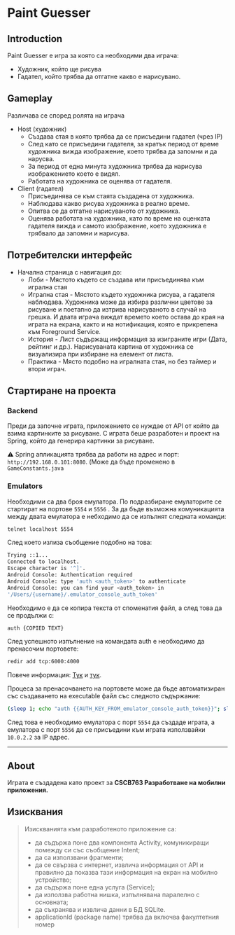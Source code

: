 # Paint Guesser

## Introduction

Paint Guesser е игра за която са необходими два играча:

- Художник, който ще рисува
- Гадател, който трябва да отгатне какво е нарисувано.

## Gameplay

Различава се според ролята на играча

- Host (художник)
    - Създава стая в която трябва да се присъедини гадател (чрез IP)
    - След като се присъедини гадателя, за кратък период от време художника вижда изображение, което трябва да запомни и да нарусва.
    - За период от една минута художника трябва да нарисува изображението което е видял.
    - Работата на художника се оценява от гадателя.
- Client (гадател)
    - Присъединява се към стаята създадена от художника.
    - Наблюдава какво рисува художника в реално време.
    - Опитва се да отгатне нарисуваното от художника.
    - Оценява работата на художника, като по време на оценката гадателя вижда и самото изображение, което художника е трябвало да запомни и нарисува.

## Потребителски интерфейс

- Начална страница с навигация до:
    - Лоби - Мястото където се създава или присъединява към игрална стая
    - Игрална стая - Мястото където художника рисува, а гадателя наблюдава. Художника може да избира различни цветове за рисуване и поетапно да изтрива нарисуваното в случай на грешка. И двата играча виждат времето което остава до края на играта на екрана, както и на нотификация, която е прикрепена към Foreground Service.
    - История - Лист съдържащ информация за изиграните игри (Дата, рейтинг и др.). Нарисуваната картина от художника се визуализира при избиране на елемент от листа.
    - Практика - Място подобно на игралната стая, но без таймер и втори играч.

## Стартиране на проекта

### Backend

Преди да започне играта, приложението се нуждае от API от който да взима картинките за рисуване. С играта беше разработен и проект на Spring, който да генерира картинки за рисуване.

⚠️ Spring апликацията трябва да работи на адрес и порт: `http://192.168.0.101:8080`. (Може да бъде променено в `GameConstants.java`

### Emulators

Необходими са два броя емулатора. По подразбиране емулаторите се стартират на портове `5554` и `5556` . За да бъде възможна комуникацията между двата емулатора е небходимо да се изпълнят следната команди:

```bash
telnet localhost 5554
```

След което излиза съобщение подобно на това:

```bash
Trying ::1...
Connected to localhost.
Escape character is '^]'.
Android Console: Authentication required
Android Console: type 'auth <auth_token>' to authenticate
Android Console: you can find your <auth_token> in 
'/Users/{username}/.emulator_console_auth_token'
```

Необходимо е да се копира текста от споменатия файл, а след това да се продължи с:

```bash
auth {COPIED TEXT}
```

След успешното изпълнение на командата auth е необходимо да пренасочим портовете:

```bash
redir add tcp:6000:4000
```

Повече информация: [Тук](https://developer.android.com/studio/run/emulator-networking) и [тук](https://stackoverflow.com/questions/4278037/communication-between-two-android-emulators).

Процеса за пренасочването на портовете може да бъде автоматизиран със създаването на executable файл със следното съдържание:

```bash
(sleep 1; echo "auth {{AUTH_KEY_FROM_emulator_console_auth_token}}"; sleep 1; echo "redir add tcp:6000:4000"; sleep 1) | telnet localhost 5554
```

След това е необходимо емулатора с порт `5554` да създаде играта, а емулатора с порт `5556` да се присъедини към играта използвайки `10.0.2.2` за IP адрес.

---

## About

Играта е създадена като проект за **CSCB763 Разработване на мобилни приложения.**

## Изисквания

> Изискванията към разработеното приложение са:
> 
> - да съдържа поне два компонента Activity, комуникиращи помежду си със съобщение Intent;
> - да са използвани фрагменти;
> - да се свързва с интернет, извлича информация от API и правилно да показва тази информация на екран на мобилно устройство;
> - да съдържа поне една услуга (Service);
> - да използва работна нишка, изпълнявана паралелно с основната;
> - да съхранява и извлича данни в БД SQLite.
> - applicationId (package name) трябва да включва факултетния номер
